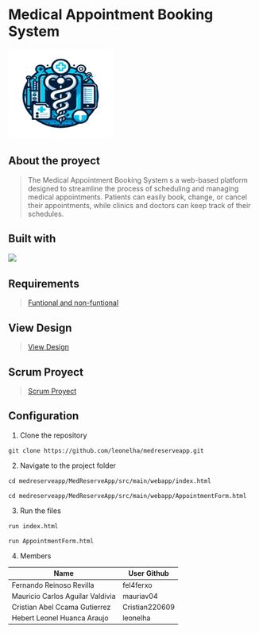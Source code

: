 # Medical Appointment Booking System
<img src="MedReserveApp/src/main/webapp/images/Logo.png" alt="Descripción de la imagen" width="210" height="180"/>

## About the proyect

> The Medical Appointment Booking System s a web-based platform designed to streamline the process of scheduling and managing medical appointments. Patients can easily book, change, or cancel their appointments, while clinics and doctors can keep track of their schedules.

## Built with
<p align="left">
  <a href="https://skillicons.dev">
    <img src="https://skillicons.dev/icons?i=java,html,css,js,mysql,vscode,gcp,github,git,nodejs,windows,idea&perline=8"/>
  </a>
</p>

## Requirements
> [Funtional and non-funtional](./Requirements.md)

## View Design
> [View Design](https://www.figma.com/design/xGY6zYI5zjh1SZbwc8ZLBD/Prototype?node-id=0-1&t=dALg2U3ScuPfYPDG-1)

## Scrum Proyect

> [Scrum Proyect](https://github.com/users/leonelha/projects/9/views/6)
   
## Configuration
1. Clone the repository
```shell
git clone https://github.com/leonelha/medreserveapp.git
```
2. Navigate to the project folder

```shell
cd medreserveapp/MedReserveApp/src/main/webapp/index.html
```
```shell
cd medreserveapp/MedReserveApp/src/main/webapp/AppointmentForm.html
```

3. Run the files

```shell
run index.html
```
```shell
run AppointmentForm.html
```

4. Members  

| Name                              | User Github     |
| --------------------------------- | --------------- |
| Fernando Reinoso Revilla          | fel4ferxo       |
| Mauricio Carlos Aguilar Valdivia  | mauriav04       |
| Cristian Abel Ccama Gutierrez     | Cristian220609  |
| Hebert Leonel Huanca Araujo       | leonelha        |
